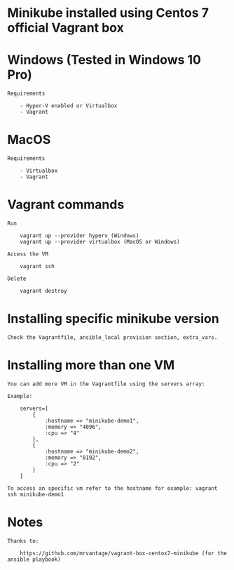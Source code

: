 # Minikube installed using Centos 7 official Vagrant box

# Windows (Tested in Windows 10 Pro)

    Requirements

        - Hyper-V enabled or Virtualbox
        - Vagrant

# MacOS

    Requirements

        - Virtualbox
        - Vagrant

# Vagrant commands

    Run

        vagrant up --provider hyperv (Windows)
        vagrant up --provider virtualbox (MacOS or Windows)  

    Access the VM

        vagrant ssh           

    Delete

        vagrant destroy


# Installing specific minikube version

    Check the Vagrantfile, ansible_local provision section, extra_vars. 

# Installing more than one VM

    You can add more VM in the Vagrantfile using the servers array:

    Example:

        servers=[
            {
                :hostname => "minikube-demo1",
                :memory => "4096",
		        :cpu => "4"
            },
            {
                :hostname => "minikube-demo2",
                :memory => "8192",
		        :cpu => "2"
            }
        ]   

    To access an specific vm refer to the hostname for example: vagrant ssh minikube-demo1         

# Notes

    Thanks to:

        https://github.com/mrvantage/vagrant-box-centos7-minikube (for the ansible playbook)


